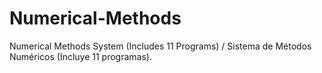 # Numerical-Methods
Numerical Methods System (Includes 11 Programs) / Sistema de Métodos Numéricos (Incluye 11 programas).
